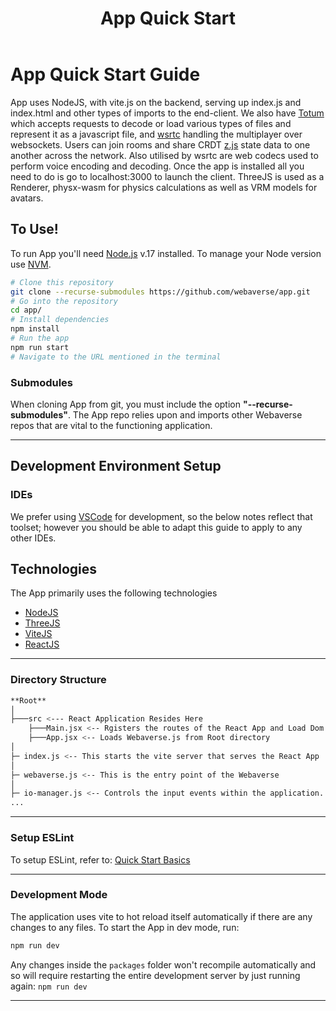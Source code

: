 ﻿---
id: app-quickstart
title: App Quick Start
---

# App Quick Start Guide

App uses NodeJS, with vite.js on the backend, serving up index.js and index.html and other types of imports to the end-client. We also have [Totum](https://github.com/webaverse/Totum/) which accepts requests to decode or load various types of files and represent it as a javascript file, and [wsrtc](https://github.com/webaverse/wsrtc/) handling the multiplayer over websockets. Users can join rooms and share CRDT [z.js](https://github.com/webaverse/zjs) state data to one another across the network. Also utilised by wsrtc are web codecs used to perform voice encoding and decoding. 
Once the app is installed all you need to do is go to localhost:3000 to launch the client. ThreeJS is used as a Renderer, physx-wasm for physics calculations as well as VRM models for avatars.

## To Use!

To run App you'll need [Node.js](https://nodejs.org/en/download/) v.17 installed.  To manage your Node version use [NVM](https://github.com/nvm-sh/nvm).

```bash
# Clone this repository
git clone --recurse-submodules https://github.com/webaverse/app.git
# Go into the repository
cd app/
# Install dependencies
npm install
# Run the app
npm run start
# Navigate to the URL mentioned in the terminal

```
### Submodules
When cloning App from git, you must include the option **"--recurse-submodules"**. The App repo relies upon and imports other Webaverse repos that are vital to the functioning application.

---

## Development Environment Setup

### IDEs

We prefer using [VSCode](https://code.visualstudio.com/download) for development, so the below notes reflect that toolset; however you should be able to adapt this guide to apply to any other IDEs.

## Technologies

The App primarily uses the following technologies

* [NodeJS](https://nodejs.org/)
* [ThreeJS](https://threejs.org/)
* [ViteJS](https://vitejs.dev/)
* [ReactJS](https://reactjs.org/)

---

### Directory Structure

```bash
**Root**
│
├───src <--- React Application Resides Here
	├───Main.jsx <-- Rgisters the routes of the React App and Load Dom
	├───App.jsx <-- Loads Webaverse.js from Root directory
│
├─ index.js <-- This starts the vite server that serves the React App
│
├─ webaverse.js <-- This is the entry point of the Webaverse
│
├─ io-manager.js <-- Controls the input events within the application.
...
```

---

### Setup ESLint

To setup ESLint, refer to: [Quick Start Basics](../quick-start-basics#setup-eslint)

---

### Development Mode

The application uses vite to hot reload itself automatically if there are any changes to any files. To start the App in dev mode, run:

```bash
npm run dev
```

Any changes inside the `packages` folder won't recompile automatically and so will require restarting the entire development server by just running again: `npm run dev`


---

